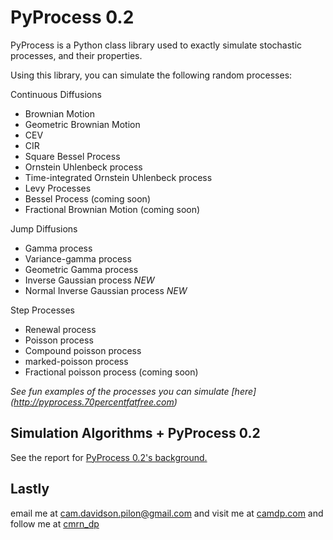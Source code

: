 
PyProcess 0.2
=============

PyProcess is a Python class library used to exactly simulate stochastic processes, and their properties.

Using this library, you can simulate the following random processes:

Continuous Diffusions
- Brownian Motion
- Geometric Brownian Motion
- CEV
- CIR
- Square Bessel Process 
- Ornstein Uhlenbeck process
- Time-integrated Ornstein Uhlenbeck process
- Levy Processes
- Bessel Process (coming soon)
- Fractional Brownian Motion (coming soon)

Jump Diffusions
- Gamma process
- Variance-gamma process
- Geometric Gamma process
- Inverse Gaussian process *NEW*
- Normal Inverse Gaussian process *NEW*

Step Processes
- Renewal process
- Poisson process
- Compound poisson process
- marked-poisson process
- Fractional poisson process (coming soon)


*See fun examples of the processes you can simulate [here] (http://pyprocess.70percentfatfree.com)*


Simulation Algorithms + PyProcess 0.2
-------------------------------------

See the report for [PyProcess 0.2's background.](http://www.camdp.com/mediaFiles/PDF/PyProcess.pdf)



Lastly
-----------------
email me at cam.davidson.pilon@gmail.com and visit me at [camdp.com](http://www.camdp.com) and follow me at [cmrn_dp](http://twitter/cmrn_dp)
            
        
